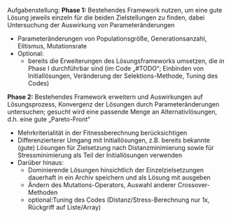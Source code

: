 Aufgabenstellung:
**Phase 1:** Bestehendes Framework nutzen, um eine gute Lösung jeweils einzeln für die beiden Zielstellungen zu finden, dabei
Untersuchung der Auswirkung von Parameteränderungen
- Parameteränderungen von Populationsgröße, Generationsanzahl, Elitismus, Mutationsrate
- Optional:
    -    bereits die Erweiterungen des Lösungsframeworks umsetzen, die in Phase I durchführbar sind
        (im Code „#TODO“; Einbinden von Initiallösungen, Veränderung der Selektions-Methode, Tuning des Codes)

**Phase 2:** Bestehendes Framework erweitern und Auswirkungen auf Lösungsprozess, Konvergenz der Lösungen durch
Parameteränderungen untersuchen; gesucht wird eine passende Menge an Alternativlösungen, d.h. eine gute „Pareto-Front“
- Mehrkriterialität in der Fitnessberechnung berücksichtigen
- Differenzierterer Umgang mit Initiallösungen, z.B. bereits bekannte (gute) Lösungen für Zielsetzung nach
Distanzminimierung sowie für Stressminimierung als Teil der Initiallösungen verwenden
- Darüber hinaus:
  - Dominierende Lösungen hinsichtlich der Einzelzielsetzungen dauerhaft in ein Archiv speichern und als Lösung mit ausgeben
  - Ändern des Mutations-Operators, Auswahl anderer Crossover-Methoden
  - optional:Tuning des Codes (Distanz/Stress-Berechnung nur 1x, Rückgriff auf Liste/Array)
    
